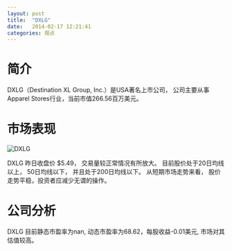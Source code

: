 ```yaml
---
layout: post
title:  "DXLG"
date:   2014-02-17 12:21:41
categories: 观点
---
```


# 简介
DXLG（Destination XL Group, Inc.）是USA著名上市公司，
公司主要从事Apparel Stores行业，当前市值266.56百万美元。

# 市场表现

![DXLG](http://finviz.com/chart.ashx?t=DXLG&ty=c&ta=1&p=d&s=l)

DXLG 昨日收盘价 $5.49，
交易量较正常情况有所放大。
目前股价处于20日均线以上，
50日均线以下，
并且处于200日均线以下。
从短期市场走势来看，
股价走势平稳，投资者应减少无谓的操作。

# 公司分析
DXLG 目前静态市盈率为nan, 动态市盈率为68.62，每股收益-0.01美元,
市场对其估值较高。
